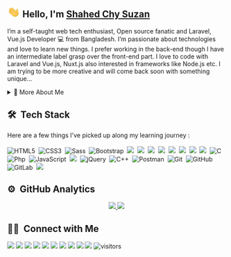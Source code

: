 ## <img src="https://raw.githubusercontent.com/ABSphreak/ABSphreak/master/gifs/Hi.gif" width="30px" height="25px"> Hello, I'm [Shahed Chy Suzan](https://shahed-chy-suzan.github.io/)

I’m a self-taught web tech enthusiast, Open source fanatic and Laravel, Vue.js Developer 💻 from Bangladesh. I’m passionate about technologies and love to learn new things. I prefer working in the back-end though I have an intermediate label grasp over the front-end part. I love to code with Laravel and Vue.js, Nuxt.js also interested in frameworks like Node.js etc. I am trying to be more creative and will come back soon with something unique...



<details>
  <summary>🧑 More About Me</summary>

  - 🎓 &nbsp;I've completed my B.Sc in Computer Science and Engineering.
  - 💡 &nbsp;I'm passionate about Web Dev & like to explore new technologies and develop software solutions and quick hacks.
  - 🌱 &nbsp;I'm on track for learning more about Artificial Intelligence, Systems Design, and Cloud Architecture.
  - 💬 &nbsp;Feel free to reach out to me for pro bono consulting and volunteering, or just for some interesting discussion.
  - ✉️ &nbsp;You can knock me an email at shahedchysuzan@gmail.com! I'll try to respond as soon as I can.
  - 📄 &nbsp;Please have a look at my [Resume](https://shahed-chy-suzan.github.io) for more details about me. I'm open to feedback and suggestions!
  - 🔭 I’m currently looking for new opportunities. Available for Work.
</details>


<!--
## 👨🏻‍💻 &nbsp;About Me

🎓 &nbsp;I've completed my B.Sc in Computer Science and Engineering.\
💡 &nbsp;I'm passionate about Web Dev & like to explore new technologies and develop software solutions and quick hacks.\
🌱 &nbsp;I'm on track for learning more about Artificial Intelligence, Systems Design, and Cloud Architecture.\
💬 &nbsp;Feel free to reach out to me for pro bono consulting and volunteering, or just for some interesting discussion.\
✉️ &nbsp;You can knock me an email at shahedchysuzan@gmail.com! I'll try to respond as soon as I can.\
📄 &nbsp;Please have a look at my [Resume](https://shahed-chy-suzan.github.io) for more details about me. I'm open to feedback and suggestions!\
🔭 I’m currently looking for new opportunities. Available for Work.
-->
<!-- #### 🔭 I’m currently looking for new opportunities. Available for Work. -->

## 🛠 &nbsp;Tech Stack

Here are a few things I've picked up along my learning journey : <br><br>
![HTML5](https://img.shields.io/badge/-HTML5-%23E44D27?style=flat-square&logo=html5&logoColor=ffffff)&nbsp;
![CSS3](https://img.shields.io/badge/-CSS3-%231572B6?style=flat-square&logo=css3)&nbsp;
![Sass](https://img.shields.io/badge/-Sass-%23CC6699?style=flat-square&logo=sass&logoColor=ffffff)&nbsp;
![Bootstrap](https://img.shields.io/badge/-Bootstrap-563D7C?style=flat-square&logo=Bootstrap)&nbsp;
<img src="https://img.shields.io/badge/Tailwind_CSS-38B2AC?style=flat-square&logo=tailwind-css&logoColor=white"/>&nbsp;
<img src="https://img.shields.io/badge/-MySQL-35495E?style=flat-square&logo=MySQL&logoColor=white"/>&nbsp;
<img src="https://img.shields.io/badge/-Laravel-%23E44D27?style=flat-square&logo=Laravel&logoColor=white"/>&nbsp;
<img src="https://img.shields.io/badge/-Ajax-F55247?style=flat-square&logo=Ajax&logoColor=white"/>&nbsp;
<img src="https://img.shields.io/badge/Vue.js-35495E?style=flat-square&logo=vue.js&logoColor=4FC08D"/>&nbsp;
<img src="https://img.shields.io/badge/Vuex%20-%231572B6.svg?&style=flat-square&logo=vue.js&logoColor=white"/>&nbsp;
<img src="https://img.shields.io/badge/Vuetify%20-%231572B6.svg?&style=flat-square&logo=vuetify&logoColor=white"/>&nbsp;
<img src="https://img.shields.io/badge/Nuxt.js-00C58E?style=flat-square&logo=nuxtdotjs&logoColor=white"/>&nbsp;
![C](https://img.shields.io/badge/-C-A8B9CC?style=flat-square&logo=c&logoColor=ffffff)&nbsp;
![Php](https://img.shields.io/badge/-php-394989?style=flat-square&logo=php)&nbsp;
![JavaScript](https://img.shields.io/badge/-JavaScript-%23F7DF1C?style=flat-square&logo=javascript&logoColor=000000&labelColor=%23F7DF1C&color=%23FFCE5A)&nbsp;
<img src="https://img.shields.io/badge/Wordpress%20-%231572B6.svg?&style=flat-square&logo=wordpress&logoColor=white"/>&nbsp;
![jQuery](https://img.shields.io/badge/jQuery-0769AD?style=flat-square&logo=jquery&logoColor=white)&nbsp;
![C++](https://img.shields.io/badge/C%2B%2B-00599C?style=flat-square&logo=c%2B%2B&logoColor=white)&nbsp;
![Postman](https://img.shields.io/badge/Postman-red?style=flat-square&logo=postman)&nbsp;
![Git](https://img.shields.io/badge/-Git-35495E?style=flat&logo=git)&nbsp;
![GitHub](https://img.shields.io/badge/-GitHub-414141?style=flat-square&logo=github)&nbsp;
![GitLab](https://img.shields.io/badge/-GitLab-F29111?style=flat-square&logo=gitlab)&nbsp;
<img src="https://img.shields.io/badge/-Visual%20Studio%20Code-007ACC?style=flat-square&logo=Visual%20Studio%20Code&logoColor=white"/>&nbsp;


## ⚙️ &nbsp;GitHub Analytics

<p align="center">
<a href="https://github.com/Shahed-Chy-Suzan">
  <img height="180em" src="https://github-readme-stats-eight-theta.vercel.app/api?username=Shahed-Chy-Suzan&show_icons=true&theme=algolia&include_all_commits=true&count_private=true"/>
  <img height="180em" src="https://github-readme-stats.vercel.app/api/top-langs?username=Shahed-Chy-Suzan&layout=compact&theme=algolia&include_all_commits=true&count_private=true&langs_count=8"/>
</a>
</p> 


## 🤝🏻 &nbsp;Connect with Me

<a href="mailto:shahedchysuzan@gmail.com"><img src="https://img.shields.io/badge/-Mail Me-D14836?style=flat&logo=Gmail&logoColor=white"/></a>
<a href="https://shahed-chy-suzan.github.io/"><img src="https://img.shields.io/badge/Website-3b5998?style=flat-square&logo=google-chrome&logoColor=white"/></a>
<a href="https://facebook.com/Shahedchysuzan"><img src="https://img.shields.io/badge/-Facebook-1877F2?style=flat&logo=Facebook&logoColor=white"/></a>
<a href="https://www.linkedin.com/in/shahed-chy-suzan/"><img src="https://img.shields.io/badge/-LinkedIn-blue?style=flat-square&logo=Linkedin&logoColor=white"/></a>
<a href="https://www.instagram.com/shahed_chy_suzan/"><img src="https://img.shields.io/badge/-Instagram-E4405F?style=flat&logo=Instagram&logoColor=white"/></a>
<a href="https://twitter.com/shahed_suzan"><img src="https://img.shields.io/badge/-Twitter-1ca0f1?style=flat-square&labelColor=1ca0f1&logo=twitter&logoColor=white"/></a>
<a href="https://github.com/Shahed-Chy-Suzan"><img src="https://img.shields.io/badge/-GitHub-414141?style=flat-square&labelColor=414141&logo=github&logoColor=white"/></a>
<a href="https://gitlab.com/Shahed-Chy-Suzan"><img src="https://img.shields.io/badge/-GitLab-F29111?style=flat-square&labelColor=F29111&logo=gitlab&logoColor=white"/></a>
<a href="https://join.skype.com/invite/WYGiqlVW8ttW"><img src="https://img.shields.io/badge/-Skype-00aff0?style=flat&logo=skype&logoColor=white"/></a>
<a href="https://m.me/Shahedchysuzan"><img src="https://img.shields.io/badge/-Messenger-1877F2?style=flat&logo=messenger&logoColor=white"/></a>
![visitors](https://visitor-badge.laobi.icu/badge?page_id=Shahed-Chy-Suzan.Shahed-Chy-Suzan)

